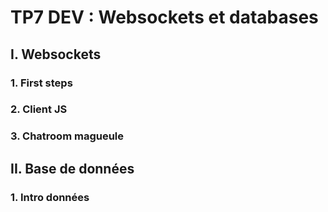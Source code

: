# TP7 DEV : Websockets et databases
## I. Websockets
### 1. First steps
### 2. Client JS
### 3. Chatroom magueule
## II. Base de données
### 1. Intro données